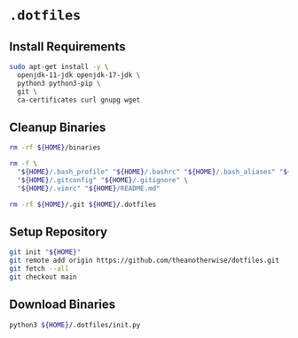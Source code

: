# `.dotfiles`

## Install Requirements

```bash
sudo apt-get install -y \
  openjdk-11-jdk openjdk-17-jdk \
  python3 python3-pip \
  git \
  ca-certificates curl gnupg wget
```

## Cleanup Binaries

```bash
rm -rf ${HOME}/binaries
```

```bash
rm -f \
  "${HOME}/.bash_profile" "${HOME}/.bashrc" "${HOME}/.bash_aliases" "${HOME}/.bash_completion" \
  "${HOME}/.gitconfig" "${HOME}/.gitignore" \
  "${HOME}/.vimrc" "${HOME}/README.md"

rm -rf ${HOME}/.git ${HOME}/.dotfiles
```

## Setup Repository

```bash
git init "${HOME}"
git remote add origin https://github.com/theanotherwise/dotfiles.git
git fetch --all
git checkout main
```

## Download Binaries

```bash
python3 ${HOME}/.dotfiles/init.py
```
